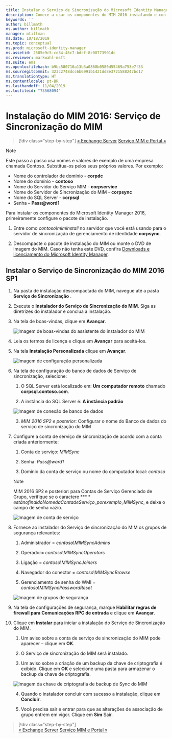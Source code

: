 ```yaml
---
title: Instalar o Serviço de Sincronização do Microsoft Identity Manager | Microsoft Docs
description: Comece a usar os componentes do MIM 2016 instalando e configurando o Serviço de Sincronização.
keywords: ''
author: billmath
ms.author: billmath
manager: mtillman
ms.date: 10/18/2019
ms.topic: conceptual
ms.prod: microsoft-identity-manager
ms.assetid: 2585e9c5-ce34-46c7-bdcf-8c08773901dc
ms.reviewer: markwahl-msft
ms.suite: ems
ms.openlocfilehash: b9bc580710a13b3a0868b0580d55469a753e7f33
ms.sourcegitcommit: 323c2748dcc6b6991b1421dd8e3721588247bc17
ms.translationtype: HT
ms.contentlocale: pt-BR
ms.lasthandoff: 11/04/2019
ms.locfileid: "73568094"
---
```

# <a name="install-mim-2016-mim-synchronization-service"></a>Instalação do MIM 2016: Serviço de Sincronização do MIM

> [!div class="step-by-step"]
> [« Exchange Server](prepare-server-exchange.md)
> [Serviço MIM e Portal »](install-mim-service-portal.md)
 
> [!NOTE]
> Este passo a passo usa nomes e valores de exemplo de uma empresa chamada Contoso. Substitua-os pelos seus próprios valores. Por exemplo:
> - Nome do controlador de domínio - **corpdc**
> - Nome do domínio - **contoso**
> - Nome do Servidor do Serviço MIM - **corpservice**
> - Nome do Servidor de Sincronização do MIM - **corpsync**
> - Nome do SQL Server - **corpsql**
> - Senha – <strong>Pass@word1</strong>

Para instalar os componentes do Microsoft Identity Manager 2016, primeiramente configure o pacote de instalação.

1. Entre como *contoso\miminstall* no servidor que você está usando para o servidor de sincronização de gerenciamento de identidade **corpsync**.

2. Descompacte o pacote de instalação do MIM ou monte o DVD de imagem do MIM.  Caso não tenha este DVD, confira [Downloads e licenciamento do Microsoft Identity Manager](microsoft-identity-manager-licensing.md).

## <a name="install-mim-2016-sp1-synchronization-service"></a>Instalar o Serviço de Sincronização do MIM 2016 SP1

1. Na pasta de instalação descompactada do MIM, navegue até a pasta **Serviço de Sincronização** .

2. Execute o **Instalador do Serviço de Sincronização do MIM**. Siga as diretrizes do instalador e conclua a instalação.

3. Na tela de boas-vindas, clique em **Avançar**.

    ![Imagem de boas-vindas do assistente do instalador do MIM](media/install-mim-sync/MIM_Install1.png)

4. Leia os termos de licença e clique em **Avançar** para aceitá-los.

5. Na tela **Instalação Personalizada** clique em **Avançar**.

    ![Imagem de configuração personalizada](media/install-mim-sync/MIM_Install2.png)

6. Na tela de configuração do banco de dados de Serviço de sincronização, selecione:

   1.  O SQL Server está localizado em: **Um computador remoto** chamado **corpsql.contoso.com**.

   2.  A instância do SQL Server é: **A instância padrão**

   ![Imagem de conexão de banco de dados](media/install-mim-sync/MIM_Install3.png)

    3. *MIM 2016 SP2 e posterior*: Configurar o nome do Banco de dados do serviço de sincronização do MIM

7. Configure a conta de serviço de sincronização de acordo com a conta criada anteriormente:

   1. Conta de serviço: *MIMSync*

   2. Senha: <em>Pass@word1</em>

   3. Domínio da conta de serviço ou nome do computador local: *contoso*

    >[!NOTE]
    >MIM 2016 SP2 e posterior: para Contas de Serviço Gerenciado de Grupo, verifique se o caractere **$** está no final do Nome da Conta de Serviço, por exemplo, MIMSync$, e deixe o campo de senha vazio.

    ![Imagem de conta de serviço](media/install-mim-sync/MIM_Install4.png)

8. Fornece ao instalador do Serviço de sincronização do MIM os grupos de segurança relevantes:

   1. Administrador = *contoso\MIMSyncAdmins*

   2. Operador= *contoso\MIMSyncOperators*

   3. Ligação = *contoso\MIMSyncJoiners*

   4. Navegador do conector = *contoso\MIMSyncBrowse*

   5. Gerenciamento de senha do WMI = *contoso\MIMSyncPasswordReset*

   ![Imagem de grupos de segurança](media/install-mim-sync/MIM_Install5.png)

9. Na tela de configurações de segurança, marque **Habilitar regras de firewall para Comunicações RPC de entrada** e clique em **Avançar**.

10. Clique em **Instalar** para iniciar a instalação do Serviço de Sincronização do MIM.

    1. Um aviso sobre a conta de serviço de sincronização do MIM pode aparecer – clique em **OK**.

    2. O Serviço de sincronização do MIM será instalado.

    3. Um aviso sobre a criação de um backup da chave de criptografia é exibido. Clique em **OK** e selecione uma pasta para armazenar o backup da chave de criptografia.

    ![Imagem da chave de criptografia de backup de Sync do MIM](media/MIM-Install7.png)

    4. Quando o instalador concluir com sucesso a instalação, clique em **Concluir**.

    5. Você precisa sair e entrar para que as alterações de associação de grupo entrem em vigor. Clique em **Sim** Sair.

> [!div class="step-by-step"]  
> [« Exchange Server](prepare-server-exchange.md)
> [Serviço MIM e Portal »](install-mim-service-portal.md)
